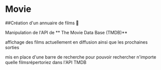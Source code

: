 # Movie

##Création d'un annuaire de films 🍿  

Manipulation de l'API de ** The Movie Data Base (TMDB)**

affichage des films actuellement en diffusion  ainsi que les prochaines sorties 

mis en place d'une barre de recherche pour pouvoir rechercher n'importe quelle filmsrépertoriez dans l'API TMDB
